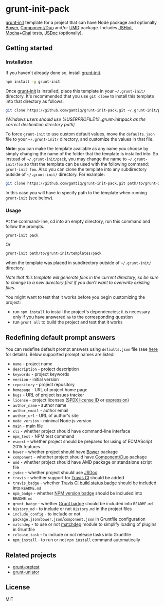 # grunt-init-pack

[grunt-init](http://gruntjs.com/project-scaffolding) template for a project that can have Node package and optionally
[Bower](http://bower.io), [Component/Duo](http://duojs.org) and/or [UMD](https://github.com/umdjs/umd) package.
Includes [JSHint](jshint.com), [Mocha](http://mochajs.org/)+[Chai](http://chaijs.com) tests,
[JSDoc](http://usejsdoc.org) (optionally).

## Getting started

### Installation

If you haven't already done so, install [grunt-init](http://gruntjs.com/project-scaffolding).

```bash
npm install -g grunt-init
```

Once [grunt-init](http://gruntjs.com/project-scaffolding) is installed, place this template in your `~/.grunt-init/` directory.
It's recommended that you use `git clone` to install this template into that directory as follows:

```bash
git clone https://github.com/gamtiq/grunt-init-pack.git ~/.grunt-init/pack
```

_(Windows users should use %USERPROFILE%\\.grunt-init\pack as the correct destination directory path)_

To force `grunt-init` to use custom default values, move the `defaults.json` file to your `~/.grunt-init/` directory,
and customize the values in that file.

**Note**: you can make the template available as any name you choose by simply changing the name of the folder
that the template is installed into. So instead of `~/.grunt-init/pack`, you may change the name to `~/.grunt-init/foo`
so that the template can be used with the following command: `grunt-init foo`.
Also you can clone the template into any subdirectory outside of `~/.grunt-init/` directory. For example:
```bash
git clone https://github.com/gamtiq/grunt-init-pack.git path/to/grunt-init/templates/pack
```
In this case you will have to specify path to the template when running `grunt-init` (see below).

### Usage

At the command-line, cd into an empty directory, run this command and follow the prompts.

```bash
grunt-init pack
```
Or
```bash
grunt-init path/to/grunt-init/templates/pack
```
when the template was placed in subdirectory outside of `~/.grunt-init/` directory.

_Note that this template will generate files in the current directory, so be sure to change to a new directory first
if you don't want to overwrite existing files._

You might want to test that it works before you begin customizing the project:

* run `npm install` to install the project's dependencies; it is necessary only if you have answered `no`
  to the corresponding question
* run `grunt all` to build the project and test that it works

## Redefining default prompt answers

You can redefine default prompt answers using `defaults.json` file
(see [here](http://gruntjs.com/project-scaffolding#specifying-default-prompt-answers) for details).
Below supported prompt names are listed:

* `name` - project name
* `description` - project description
* `keywords` - project keywords
* `version` - initial version
* `repository` - project repository
* `homepage` - URL of project home page
* `bugs` - URL of project issues tracker
* `license` - project licenses ([SPDX license ID](https://spdx.org/licenses/) or [expression](http://npmjs.com/package/spdx))
* `author_name` - author name
* `author_email` - author email
* `author_url` - URL of author's site
* `node_version` - minimal Node.js version
* `main` - main file
* `cli` - whether project should have command-line interface
* `npm_test` - NPM test command
* `esnext` - whether project should be prepared for using of ECMAScript 2015 features
* `bower` - whether project should have [Bower](http://bower.io) package
* `component` - whether project should have [Component/Duo](http://duojs.org) package
* `umd` - whether project should have AMD package or standalone script file
* `jsdoc` - whether project should use [JSDoc](http://usejsdoc.org)
* `travis` - whether support for [Travis CI](http://travis-ci.org) should be added
* `travis_badge` - whether [Travis CI build status badge](http://docs.travis-ci.com/user/status-images/) should be included into `README.md`
* `npm_badge` - whether [NPM version badge](https://badge.fury.io/for/js) should be included into `README.md`
* `grunt_badge` - whether [Grunt badge](http://gruntjs.com/built-with-grunt-badge) should be included into `README.md`
* `history_md` - to include or not `History.md` in the project files
* `include_config` - to include or not `package.json`/`bower.json`/`component.json` in Gruntfile configuration
* `matchdep` - to use or not [matchdep](https://github.com/tkellen/node-matchdep) module to simplify loading of plugins in Gruntfile
* `release_task` - to include or not release tasks into Gruntfile
* `npm_install` - to run or not `npm install` command automatically

## Related projects

* [grunt-pretest](https://github.com/gamtiq/grunt-pretest)
* [grunt-uniator](https://github.com/gamtiq/grunt-uniator)

## License

MIT
